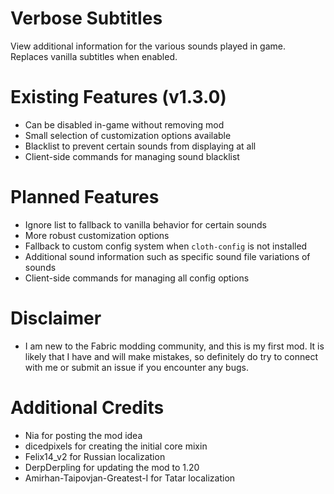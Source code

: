 # Verbose Subtitles
View additional information for the various sounds played in game. Replaces vanilla subtitles when enabled.

# Existing Features (v1.3.0)
- Can be disabled in-game without removing mod
- Small selection of customization options available
- Blacklist to prevent certain sounds from displaying at all
- Client-side commands for managing sound blacklist

# Planned Features
- Ignore list to fallback to vanilla behavior for certain sounds
- More robust customization options
- Fallback to custom config system when `cloth-config` is not installed
- Additional sound information such as specific sound file variations of sounds
- Client-side commands for managing all config options

# Disclaimer
- I am new to the Fabric modding community, and this is my first mod. It is likely that I have and will make mistakes, so definitely do try to connect with me or submit an issue if you encounter any bugs.

# Additional Credits
- Nia for posting the mod idea
- dicedpixels for creating the initial core mixin
- Felix14_v2 for Russian localization
- DerpDerpling for updating the mod to 1.20
- Amirhan-Taipovjan-Greatest-I for Tatar localization
